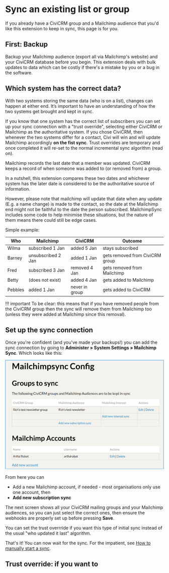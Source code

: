 # Sync an existing list or group

If you already have a CiviCRM group and a Mailchimp audience that you'd
like this extension to keep in sync, this page is for you.

## First: Backup

Backup your Mailchimp audience (export all via Mailchimp's website) and your
CiviCRM database before you begin. This extension deals with bulk updates to
data which can be costly if there's a mistake by you or a bug in the software.


## Which system has the correct data?

With two systems storing the same data (who is on a list), changes can happen at either end. It’s important to have an understanding of how the two systems get brought and kept in sync.

If you know that one system has the correct list of subscribers you can set up your sync connection with a "trust override", selecting either CiviCRM or Mailchimp as the authoritative system. If you chose CiviCRM, then whenever the two systems differ for a contact, Civi will win and will update Mailchimp accordingly **on the fist sync**. Trust overrides are temporary and once completed it will re-set to the normal incremental sync algorithm (read on).

Mailchimp records the last date that a member was updated. CiviCRM keeps a record of when someone was added to (or removed from) a group.

In a nutshell, this extension compares these two dates and whichever system has the later date is considered to be the authoritative source of information.

However, please note that mailchimp will update that date when any update (E.g. a name change) is made to the contact, so the date at the Mailchimp end might not be faithful to the date the person subscribed. MailchimpSync includes some code to help minimise these situations, but the nature of them means there could still be edge cases.

Simple example:

|Who          | Mailchimp            | CiviCRM          | Outcome                         |
| ----------- | -------------------- | ---------------- | ------------------------------- |
|Wilma        | subscribed 1 Jan     | added 5 Jan      | stays subscribed                |
|Barney       | unsubscribed 2 Jan   | added 1 Jan      | gets removed from CiviCRM group |
|Fred         | subscribed 3 Jan     | removed 4 Jan    | gets removed from Mailchimp |
|Betty        | (does not exist)     | added 4 Jan      | gets added to Mailchimp |
|Pebbles      | added 1 Jan          | never in group   | gets added to CiviCRM |

!!! important
    To be clear: this means that if you have removed people from the CiviCRM group then the sync will remove them from Mailchimp too (unless they were added at Mailchimp since this removal).

## Set up the sync connection

Once you're confident (and you've made your backups!) you can add the sync connection by going to **Administer » System Settings » Mailchimp Sync**. Which looks like this:

![screenshot](../images/config-tutorial-complete.png)

From here you can

- Add a new Mailchimp account, if needed - most organisations only use one account, then
- **Add new subscription sync**

The next screen shows all your CiviCRM mailing groups and your Mailchimp audiences, so you can just select the correct ones, then ensure the webhooks are properly set up before pressing **Save**.

You can set the trust overrride if you want this type of initial sync instead of the usual "who updated it last" algorithm.

That's it! You can now wait for the sync. For the impatient, see [How to manually start a sync](../howto/run-sync.md).

## Trust override: if you want to

